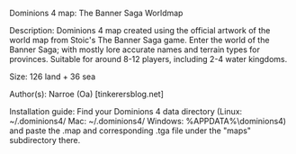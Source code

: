 Dominions 4 map: The Banner Saga Worldmap

Description: Dominions 4 map created using the official artwork of the world map from Stoic's The Banner Saga game. Enter the world of the Banner Saga; with mostly lore accurate names and terrain types for provinces. Suitable for around 8-12 players, including 2-4 water kingdoms.

Size: 126 land + 36 sea

Author(s): Narroe (Oa) [tinkerersblog.net]

Installation guide: Find your Dominions 4 data directory (Linux: ~/.dominions4/ Mac: ~/.dominions4/ Windows: %APPDATA%\dominions4\) and paste the .map and corresponding .tga file under the "maps" subdirectory there.
